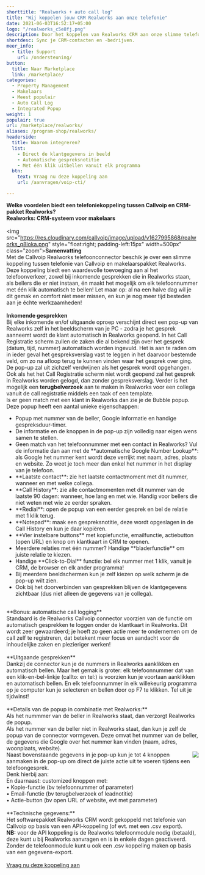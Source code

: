 ```yaml
---
shorttitle: "Realworks + auto call log"
title: "Wij koppelen jouw CRM Realworks aan onze telefonie"
date: 2021-06-03T16:52:17+05:00
logo: "/realworks_c5e8fj.png"
description: Door het koppelen van Realworks CRM aan onze slimme telefonie werk je een stuk efficienter.
shortdesc: Sync je CRM-contacten en -bedrijven.
meer_info:
  - title: Support
    url: /ondersteuning/
button:
  title: Naar Marketplace
  link: /marketplace/
categories:
  - Property Management
  - Makelaars
  - Meest populair
  - Auto Call Log
  - Integrated Popup
weight: 1
populair: true
url: /marketplace/realworks/
aliases: /program-shop/realworks/
headerside:
  title: Waarom integreren?
  list:
    - Direct de klantgegevens in beeld
    - Automatische gespreksnotitie
    - Met één klik uitbellen vanuit elk programma
  btn:
    text: Vraag nu deze koppeling aan
    url: /aanvragen/voip-cti/

---
```


**Welke voordelen biedt een telefoniekoppeling tussen Callvoip en CRM-pakket Realworks?<br>
Realworks: CRM-systeem voor makelaars**<br>
<br>
<img src="https://res.cloudinary.com/callvoip/image/upload/v1627995868/realworks_q8loka.png" style="float:right; padding-left:15px" width=500px" class="zoom">**Samenvatting**<br>
Met de Callvoip Realworks telefoonconnector beschik je over een slimme koppeling tussen telefonie van Callvoip en makelaarspakket Realworks. Deze koppeling biedt een waardevolle toevoeging aan al het telefoonverkeer, zowel bij inkomende gesprekken die in Realworks staan, als bellers die er niet instaan, én maakt het mogelijk om elk telefoonnummer met één klik automatisch te bellen! Let maar op: al na een halve dag wil je dit gemak en comfort niet meer missen, en kun je nog meer tijd besteden aan je échte werkzaamheden!<br>
<br>
**Inkomende gesprekken**<br>
Bij elke inkomende en/of uitgaande oproep verschijnt direct een pop-up van Realworks zelf in het beeldscherm van je PC - zodra je het gesprek aanneemt wordt de klant automatisch in Realworks geopend. In het Call Registratie scherm zullen de zaken die al bekend zijn over het gesprek (datum, tijd, nummer) automatisch worden ingevuld. Het is aan te raden om in ieder geval het gespreksverslag vast te leggen in het daarvoor bestemde veld, om zo na afloop terug te kunnen vinden waar het gesprek over ging. De pop-up zal uit zichzelf verdwijnen als het gesprek wordt opgehangen. Ook als het het Call Registratie scherm niet wordt geopend zal het gesprek in Realworks worden gelogd, dan zonder gespreksverslag. Verder is het mogelijk een <b>terugbelverzoek</b> aan te maken in Realworks voor een collega vanuit de call registratie middels een taak of een template.<br>
Is er geen match met een klant in Realworks dan zie je de Bubble popup. Deze popup heeft een aantal unieke eigenschappen:<br>
<div class="usp-list">
<ul>
<li>Popup met nummer van de beller, Google informatie en handige gespreksduur-timer.</li>
<li>De informatie en de knoppen in de pop-up zijn volledig naar eigen wens samen te stellen.</li>
<li>Geen match van het telefoonnummer met een contact in Realworks? Vul de informatie dan aan met de **automatische Google Number Lookup**: als Google het nummer kent wordt deze verrijkt met naam, adres, plaats en website. Zo weet je toch meer dan enkel het nummer in het display van je telefoon.</li>
<li>**Laatste contact**: zie het laatste contactmoment met dit nummer, wanneer en met welke collega.</li>
<li>**Call History**: zie alle contactmomenten met dit nummer van de laatste 90 dagen: wanneer, hoe lang en met wie. Handig voor bellers die niet weten met wie ze eerder spraken.</li>
<li>**Redial**: open de popup van een eerder gesprek en bel de relatie met 1 klik terug.</li>
<li>**Notepad**: maak een gespreksnotitie, deze wordt opgeslagen in de Call History en kun je daar kopiëren.</li>
<li>**Vier instelbare buttons** met kopiefunctie, emailfunctie, actiebutton (open URL) en knop om klantkaart in CRM te openen.</li>
<li>Meerdere relaties met één nummer? Handige **bladerfunctie** om juiste relatie te kiezen. </li>
<li>Handige **Click-to-Dial** functie: bel elk nummer met 1 klik, vanuit je CRM, de browser en elk ander programma!</li>
<li>Bij meerdere beeldschermen kun je zelf kiezen op welk scherm je de pop-up wilt zien.</li>
<li>Ook bij het doorverbinden van gesprekken blijven de klantgegevens zichtbaar (dus niet alleen de gegevens van je collega).</li>
</ul>
</div>
<br>
**Bonus: automatische call logging**<br>
Standaard is de Realworks Callvoip connector voorzien van de functie om automatisch gesprekken te loggen onder de klantkaart in Realworks. Dit wordt zeer gewaardeerd; je hoeft zo geen actie meer te ondernemen om de call zelf te registreren, dat betekent meer focus en aandacht voor de inhoudelijke zaken en plezieriger werken!<br>
<br>
**Uitgaande gesprekken**<br>
Dankzij de connector kun je de nummers in Realworks aanklikken en automatisch bellen. Maar het gemak is groter: elk telefoonnummer dat van een klik-en-bel-linkje (callto: en tel:) is voorzien kun je voortaan aanklikken en automatisch bellen. En elk telefoonnummer in elk willekeurig programma op je computer kun je selecteren en bellen door op F7 te klikken. Tel uit je tijdwinst! <br>
<br>
**Details van de popup in combinatie met Realworks:**<br>
Als het nummmer van de beller in Realworks staat, dan verzorgt Realworks de popup.<br>
Als het nummer van de beller niet in Realworks staat, dan kun je zelf de popup van de connector vormgeven. Deze omvat het nummer van de beller, de gegevens die Google over het nummer kan vinden (naam, adres, woonplaats, website). <br>
<img src="https://res.cloudinary.com/callvoip/image/upload/popup_crm_jmr7fc.png" style="float:right">
Naast bovenstaande gegevens in je pop-up kun je tot 4 knoppen aanmaken in de pop-up om direct de juiste actie uit te voeren tijdens een telefoongesprek. <br>
Denk hierbij aan:<br>
En daarnaast: customized knoppen met: <br>
• Kopie-functie (bv telefoonnummer of parameter)<br>
• Email-functie (bv terugbelverzoek of leadnotitie)<br>
• Actie-button (bv open URL of website, evt met parameter) <br>
<br>
**Technische gegevens:**<br>
Het softwarepakket Realworks CRM wordt gekoppeld met telefonie van Callvoip op basis van een API-koppeling (of evt. met een .csv export).<br>
<b>NB:</b> voor de API koppeling is de Realworks telefoonmodule nodig (betaald), deze kunt u bij Realworks aanvragen en is in enkele dagen geactiveerd. Zonder de telefoonmodule kunt u ook een .csv koppeling maken op basis van een gegevens-export. <br> 
<br><a href="/aanvragen/voip-cti/" class="button">Vraag nu deze koppeling aan</a>
